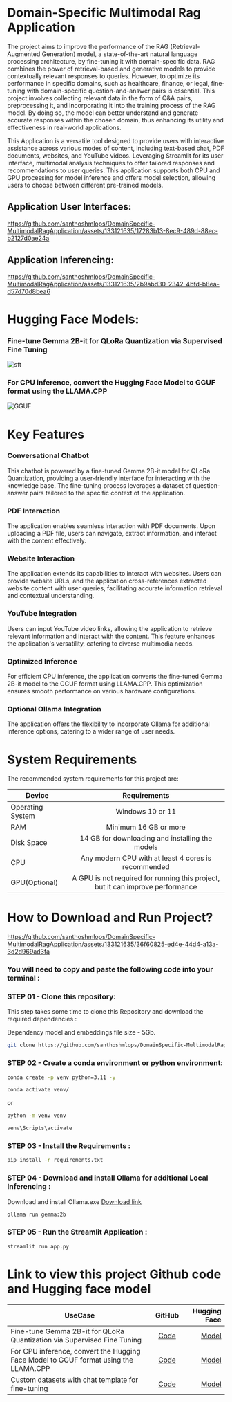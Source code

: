 # Domain-Specific Multimodal Rag Application

The project aims to improve the performance of the RAG (Retrieval-Augmented Generation) model, a state-of-the-art natural language processing architecture, by fine-tuning it with domain-specific data. RAG combines the power of retrieval-based and generative models to provide contextually relevant responses to queries. However, to optimize its performance in specific domains, such as healthcare, finance, or legal, fine-tuning with domain-specific question-and-answer pairs is essential. This project involves collecting relevant data in the form of Q&A pairs, preprocessing it, and incorporating it into the training process of the RAG model. By doing so, the model can better understand and generate accurate responses within the chosen domain, thus enhancing its utility and effectiveness in real-world applications.

This Application is a versatile tool designed to provide users with interactive assistance across various modes of content, including text-based chat, PDF documents, websites, and YouTube videos. Leveraging Streamlit for its user interface, multimodal analysis techniques to offer tailored responses and recommendations to user queries. This application supports both CPU and GPU processing for model inference and offers model selection, allowing users to choose between different pre-trained models.

## Application User Interfaces:

https://github.com/santhoshmlops/DomainSpecific-MultimodalRagApplication/assets/133121635/17283b13-8ec9-489d-88ec-b2127d0ae24a

## Application Inferencing:
https://github.com/santhoshmlops/DomainSpecific-MultimodalRagApplication/assets/133121635/2b9abd30-2342-4bfd-b8ea-d57d70d8bea6

# Hugging Face Models:

### Fine-tune Gemma 2B-it for QLoRa Quantization via Supervised Fine Tuning
![sft](https://github.com/santhoshmlops/MultimodalRagApplication/assets/133121635/6228fd31-6ed1-4f84-8e33-9709ec2ad6f1)

### For CPU inference, convert the Hugging Face Model to GGUF format using the LLAMA.CPP
![GGUF](https://github.com/santhoshmlops/MultimodalRagApplication/assets/133121635/a7ccb613-15ae-40ec-88f2-df424c662c81)





# Key Features

### Conversational Chatbot
This chatbot is powered by a fine-tuned Gemma 2B-it model for QLoRa Quantization, providing a user-friendly interface for interacting with the knowledge base. The fine-tuning process leverages a dataset of question-answer pairs tailored to the specific context of the application.

### PDF Interaction

The application enables seamless interaction with PDF documents. Upon uploading a PDF file, users can navigate, extract information, and interact with the content effectively.

### Website Interaction

The application extends its capabilities to interact with websites. Users can provide website URLs, and the application cross-references extracted website content with user queries, facilitating accurate information retrieval and contextual understanding.

### YouTube Integration

Users can input YouTube video links, allowing the application to retrieve relevant information and interact with the content. This feature enhances the application's versatility, catering to diverse multimedia needs.

### Optimized Inference

For efficient CPU inference, the application converts the fine-tuned Gemma 2B-it model to the GGUF format using LLAMA.CPP. This optimization ensures smooth performance on various hardware configurations.
### Optional Ollama Integration

The application offers the flexibility to incorporate Ollama for additional inference options, catering to a wider range of user needs.


# System Requirements
The recommended system requirements for this project are:

| Device | Requirements | 
|----------|:-------------:|
| Operating System     | Windows 10 or 11 | 
| RAM | Minimum 16 GB or more|
| Disk Space | 14 GB for downloading and installing the models | 
| CPU | Any modern CPU with at least 4 cores is recommended |
| GPU(Optional) | A GPU is not required for running this project, but it can improve performance |


# How to Download and Run Project?

https://github.com/santhoshmlops/DomainSpecific-MultimodalRagApplication/assets/133121635/36f60825-ed4e-44d4-a13a-3d2d969ad3fa

### You will need to copy and paste the following code into your terminal :

### STEP 01 - Clone this repository:
This step takes some time to clone this Repository and download the required dependencies :

Dependency model and embeddings file size - 5Gb. 
```bash
git clone https://github.com/santhoshmlops/DomainSpecific-MultimodalRagApplication.git && cd DomainSpecific-MultimodalRagApplication && bash setup.sh
```

### STEP 02 - Create a conda environment or python environment:

```bash
conda create -p venv python=3.11 -y
```

```bash
conda activate venv/
```
or

```bash
python -m venv venv
```

```bash
venv\Scripts\activate
```

### STEP 03 - Install the Requirements : 
```bash
pip install -r requirements.txt
```
### STEP 04 - Download and install Ollama for additional Local Inferencing : 

Download and install Ollama.exe [Download link](https://ollama.com/download)

```bash
ollama run gemma:2b
```
### STEP 05 - Run the Streamlit Application : 
```bash
streamlit run app.py
```

# Link to view this project Github code and Hugging face model

| UseCase   |      GitHub     |  Hugging Face |
|----------|:-------------:|------:|
| Fine-tune Gemma 2B-it for QLoRa Quantization via Supervised Fine Tuning |  [Code](https://github.com/santhoshmlops/MyHF_LLM_FineTuning/blob/main/Project-Gemma-Fine-Tuning/Skai_Skai_gemma_2b_it_SFT_FineTuning.ipynb) | [Model](https://huggingface.co/santhoshmlops/Skai-gemma-2b-it-SFT) |
| For CPU inference, convert the Hugging Face Model to GGUF format using the LLAMA.CPP  |  [Code](https://github.com/santhoshmlops/MyHF_LLM_FineTuning/blob/main/Project-Gemma-Fine-Tuning/Skai_Skai_gemma_2b_it_SFT_LLAMACPP_FineTuning.ipynb) | [Model](https://huggingface.co/santhoshmlops/Skai-gemma-2b-it-SFT-GGUF) |
| Custom datasets with chat template for fine-tuning |  [Code](https://github.com/santhoshmlops/MyHF_LLM_FineTuning/blob/main/Project-Gemma-Fine-Tuning/Skai_Gemma_2B_it_ChatTemplate.ipynb) | [Model](https://huggingface.co/datasets/santhoshmlops/Skai_Gemma_Instruct_ChatTemplate) |


